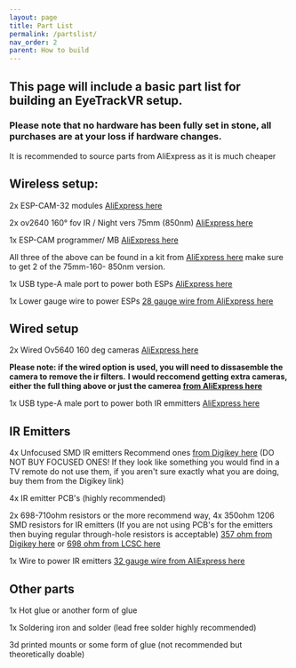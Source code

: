 ```yaml
---
layout: page
title: Part List
permalink: /partslist/
nav_order: 2
parent: How to build
---
```


## This page will include a basic part list for building an EyeTrackVR setup.

### Please note that no hardware has been fully set in stone, all purchases are at your loss if hardware changes.


It is recommended to source parts from AliExpress as it is much cheaper


## Wireless setup:

2x ESP-CAM-32 modules [AliExpress here](https://a.aliexpress.com/_mKjL9Cq)

2x ov2640 160° fov IR / Night vers 75mm (850nm) [AliExpress here](https://a.aliexpress.com/_mrNbZww)

1x ESP-CAM programmer/ MB [AliExpress here](https://a.aliexpress.com/_mPaPgPu)

All three of the above can be found in a kit from [AliExpress here](https://a.aliexpress.com/_mNSRfUe) make sure to get 2 of the 75mm-160- 850nm version.
 
1x USB type-A male port to power both ESPs
[AliExpress here](https://a.aliexpress.com/_mOCRTcq)

1x Lower gauge wire to power ESPs
[28 gauge wire from AliExpress here](https://a.aliexpress.com/_mK72cy6)



## Wired setup

2x Wired Ov5640 160 deg cameras [AliExpress here](https://www.aliexpress.com/item/2255799933896897.html)

**Please note: if the wired option is used, you will need to dissasemble the camera to remove the ir filters.**
**I would reccomend getting extra cameras, either the full thing above or just the camerea [from AliExpress here](https://www.aliexpress.com/item/3256803544318475.html)**

1x USB type-A male port to power both IR emmitters
[AliExpress here](https://a.aliexpress.com/_mOCRTcq)



## IR Emitters

4x Unfocused SMD IR emitters 
Recommend ones [from Digikey here](https://www.digikey.com/en/products/detail/inolux/IN-P32ZTIR/10384796) (DO NOT BUY FOCUSED ONES! If they look like something you would find in a TV remote do not use them, if you aren't sure exactly what you are doing, buy them from the Digikey link)

4x IR emitter PCB's (highly recommended) 

2x 698-710ohm resistors or the more recommend way, 4x 350ohm 1206 SMD resistors for IR emitters (If you are not using PCB's for the emitters then buying regular through-hole resistors is acceptable)
[357 ohm from Digikey here](https://www.digikey.com/en/products/detail/stackpole-electronics-inc/RMCF1206FT357R/1759919) or
[698 ohm from LCSC here](https://lcsc.com/product-detail/Chip-Resistor-Surface-Mount_FOJAN-FRC1206F6980TS_C2933749.html)

1x Wire to power IR emitters
[32 gauge wire from AliExpress here](https://a.aliexpress.com/_mK72cy6)



## Other parts

1x Hot glue or another form of glue

1x Soldering iron and solder (lead free solder highly recommended)

3d printed mounts or some form of glue (not recommended but theoretically doable)
